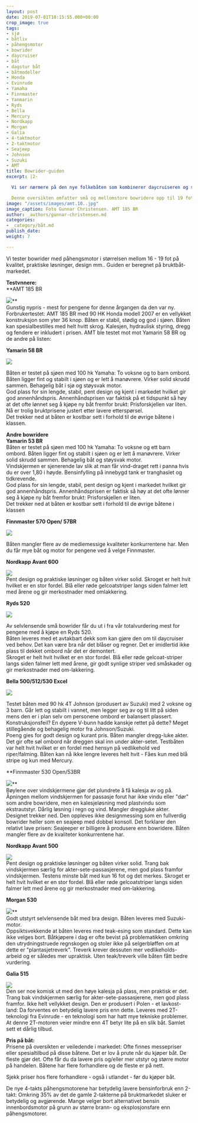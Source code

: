 ```yaml
---
layout: post
date: 2019-07-01T18:15:55.000+00:00
crop_image: true
tags:
- sjø
- båtliv
- påhengsmotor
- bowrider
- daycruiser
- båt
- dagstur båt
- båtmodeller
- Honda
- Evinrude
- Yamaha
- Finnmaster
- Yanmarin
- Ryds
- Bella
- Mercury
- Nordkapp
- Morgan
- Galia
- 4-taktmotor
- 2-taktmotor
- Seajeep
- Johnson
- Suzuki
- AMT
title: Bowrider-guiden
excerpt: |2-

  Vi ser nærmere på den nye folkebåten som kombinerer daycruiseren og seajeepens prakstiske fordeler: Lettstelt, selvlensende og muligheter for beskyttelse mot vind og regn.

  Denne oversikten omfatter små og mellomstore bowridere opp til 19 fot. Prisene er ikke oppdatert til dagens priser og kan tolkes som priser på nyere bruktbåter i dag. Det er i tillegg kommet bowridere med aluminiumsskrog som ikke er med i oversikten.
image: "/assets/images/amt.10..jpg"
image_caption: Foto Gunnar Christensen. AMT 185 BR
author: _authors/gunnar-christensen.md
categories:
- _category/båt.md
publish_date: 
weight: 7

---
```

Vi tester bowrider med påhengsmotor i størrelsen mellom 16 - 19 fot på kvalitet, praktiske løsninger, design mm.. Guiden er beregnet på bruktbåt-markedet.

**Testvnnere:**  
**AMT 185 BR  
  
![](/assets/images/amt185br.2.jpg)**  
Gunstig nypris - mest for pengene for denne årgangen da den var ny. Forbrukertestet: AMT 185 BR med 90 HK Honda modell 2007 er en vellykket konstruksjon som yter 36 knop. Båten er stabil, stødig og god i sjøen. Båten kan spesialbestilles med helt hvitt skrog. Kalesjen, hydraulisk styring, dregg og fendere er inkludert i prisen. AMT ble testet mot mot Yamarin 58 BR og de andre på listen:

**Yamarin 58 BR**

![](/assets/images/yam58br.jpg)

Båten er testet på sjøen med 100 hk Yamaha: To voksne og to barn ombord. Båten ligger fint og stabilt i sjøen og er lett å manøvrere. Virker solid skrudd sammen. Behagelig båt i sjø og støysvak motor.  
God plass for sin lengde, stabil, pent design og kjent i markedet hvilket gir god annenhåndspris. Annenhåndsprisen var faktisk på et tidspunkt så høy at det ofte lønnet seg å kjøpe ny båt fremfor brukt: Prisforskjellen var liten. Nå er trolig bruktprisene justert etter lavere etterspørsel.  
Det trekker ned at båten er kostbar sett i forhold til de øvrige båtene i klassen.

**Andre bowridere**  
**Yamarin 53 BR**  
Båten er testet på sjøen med 100 hk Yamaha: To voksne og ett barn ombord. Båten ligger fint og stabilt i sjøen og er lett å manøvrere. Virker solid skrudd sammen. Behagelig båt og støysvak motor.  
Vindskjermen er sjenerende lav slik at man får vind-draget rett i panna hvis du er over 1,80 i høyde. Bensinfylling på innebygd tank er tranghaslet og tidkrevende.  
God plass for sin lengde, stabil, pent design og kjent i markedet hvilket gir god annenhåndspris. Annenhåndsprisen er faktisk så høy at det ofte lønner seg å kjøpe ny båt fremfor brukt: Prisforskjellen er liten.  
Det trekker ned at båten er kostbar sett i forhold til de øvrige båtene i klassen

**Finnmaster 570 Open/ 57BR**

![](/assets/images/finn5700.jpg)

Båten mangler flere av de mediemessige kvaliteter konkurrentene har. Men du får mye båt og motor for pengene ved å velge Finnmaster.

**Nordkapp Avant 600**

![](/assets/images/avant600.jpg)  
Pent design og praktiske løsninger og båten virker solid. Skroget er helt hvit hvilket er en stor fordel. Blå eller røde gelcoatstriper langs siden falmer lett med årene og gir merkostnader med omlakkering.

**Ryds 520**

![](/assets/images/ryds520.jpg)

Av selvlensende små bowrider får du ut i fra vår totalvurdering mest for pengene med å kjøpe en Ryds 520.  
Båten leveres med et avtakbart dekk som kan gjøre den om til daycruiser ved behov. Det kan være bra når det blåser og regner. Det er imidlertid ikke plass til dekket ombord når det er demontert.  
Skroget er helt hvit hvilket er en stor fordel. Blå eller røde gelcoat-striper langs siden falmer lett med årene, gir godt synlige striper ved småskader og gir merkostnader med om-lakkering.

**Bella 500/512/530 Excel**

![](/assets/images/bella512.jpg)

Testet båten med 90 hk 4T Johnson (produsert av Suzuki) med 2 voksne og 3 barn. Går lett og stabilt i vannet, men legger seg av og til litt på siden mens den er i plan selv om personene ombord er balansert plassert. Konstruksjonsfeil? En dypere V-bunn hadde kanskje rettet på dette? Meget stillegående og behagelig motor fra Johnson/Suzuki.  
Poeng gies for godt design og kurant pris. Båten mangler dregg-luke akter. Det gir ofte søl ombord når dreggen skal inn under akter-setet. Testbåten var helt hvit hvilket er en fordel med hensyn på vedlikehold ved riper/falming. Båten kan nå ikke lengre leveres helt hvit - Fåes kun med blå stripe og kun med Mercury.

**Finnmaster 530 Open/53BR  
  
![](/assets/images/finnmaster-530.jpg)**  
Bøylene over vindskjermene gjør det plundrete å få kalesja av og på. Åpningen mellom vindskjermen for passasje forut har ikke vindu eller "dør" som andre bowridere, men en kalesjeløsning med plastvindu som ekstrautstyr. Dårlig løsning i regn og vind. Mangler dreggluke akter.  
Designet trekker ned. Den oppleves ikke designmessing som en fullverdig bowrider heller som en seajeep med dobbel konsoll. Det forklarer den relativt lave prisen: Seajeeper er billigere å produsere enn bowridere. Båten mangler flere av de kvaliteter konkurrentene har.

**Nordkapp Avant 500**

![](/assets/images/avant_500.jpg)  
Pent design og praktiske løsninger og båten virker solid. Trang bak vindskjermen særlig for akter-sete-passasjerene, men god plass framfor vindskjermen. Testens minste båt med kun 16 fot og det merkes. Skroget er helt hvit hvilket er en stor fordel. Blå eller røde gelcoatstriper langs siden falmer lett med årene og gir merkostnader med om-lakkering.

**Morgan 530**

![](/assets/images/morgan-5250.jpg)**  
Godt utstyrt selvlensende båt med bra design. Båten leveres med Suzuki-motor.  
Oppsiktsvekkende at båten leveres med teak-esing som standard. Dette kan ikke velges bort. Båtkjøpere i dag er ofte bevist på problematikken omkring den utrydningstruede regnskogen og stoler ikke på selgerbløffen om at dette er "plantasjetreverk". Treverk krever dessuten mer vedlikeholds-arbeid og er således mer upraktisk. Uten teak/treverk ville båten fått bedre vurdering.

**Galia 515**

![](/assets/images/galia515.jpg)  
Den ser noe komisk ut med den høye kalesja på plass, men praktisk er det. Trang bak vindskjermen særlig for akter-sete-passasjerene, men god plass framfor. Ikke helt vellykket design. Den er produsert i Polen - et lavkost-land: Da forventes en betydelig lavere pris enn dette. Leveres med 2T-teknologi fra Evinrude - en teknologi som har hatt mye tekniske problemer. At denne 2T-motoren veier mindre enn 4T betyr lite på en slik båt. Samlet sett et dårlig tilbud.

**Pris på båt:**  
Prisene på oversikten er veiledende i markedet: Ofte finnes messepriser eller spesialtilbud på disse båtene. Det er lov å prute når du kjøper båt. De fleste gjør det. Ofte får du da lavere pris og/eller mer utstyr og større motor på handelen. Båtene har flere forhandlere og de fleste er på nett.

Sjekk priser hos flere forhandlere - også i utlandet - før du kjøper båt.

De nye 4-takts påhengsmotorene har betydelig lavere bensinforbruk enn 2-takt: Omkring 35% av det de gamle 2-takterne på bruktmarkedet sluker er betydelig og avgjørende. Mange velger bort alternativet bensin innenbordsmotor på grunn av større brann- og eksplosjonsfare enn påhengsmotorer.